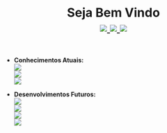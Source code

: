 <h1 align="center">Seja Bem Vindo<br>
<a href="https://www.linkedin.com/in/hermiro-junior-601bb735/">
  <img src="https://img.shields.io/badge/linkedin-%230077B5.svg?&style=for-the-badge&logo=linkedin&logoColor=white">
</a>
<a href="mailto:hermirofsjr@gmail.com">
  <img src="https://img.shields.io/badge/gmail-%23E60012.svg?&style=for-the-badge&logo=gmail&logoColor=white">
</a>
<a href="https://api.whatsapp.com/send?phone=5511953509403&text=Github.com%20-%3E%20Ol%C3%A1!">
  <img src="https://img.shields.io/badge/WHATSAPP-%2325D366.svg?&style=for-the-badge&logo=whatsapp&logoColor=white">
</a>
</h1><br>

- <b>Conhecimentos Atuais:</b><br>
<img src="https://img.shields.io/static/v1?label=TOTVS&message=Desenvolvedor%20ADVPL&color=blue&style=flat-square"><br>
<img src="https://img.shields.io/static/v1?label=HTML&message=Desenvolvedor&color=blue&style=flat-square"><br>
<img src="https://img.shields.io/static/v1?label=CSS&message=Estudando&color=blue&style=flat-square"><br>

- <b>Desenvolvimentos Futuros:</b><br>
<img src="https://img.shields.io/static/v1?label=JavaScript&message=Estudando&color=blue&style=flat-square"><br>
<img src="https://img.shields.io/static/v1?label=React.js&message=Estudando%20ADVPL&color=blue&style=flat-square"><br>
<img src="https://img.shields.io/static/v1?label=React%20Native&message=Estudando%20ADVPL&color=blue&style=flat-square"><br>
<img src="https://img.shields.io/static/v1?label=Angular&message=Estudando%20ADVPL&color=blue&style=flat-square"><br>
